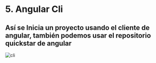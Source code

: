 # 5. Angular Cli

## Así se Inicia un proyecto usando el cliente de angular, también podemos usar el repositorio quickstar de angular

![cli](https://cli.angular.io/images/cli-logo.svg)